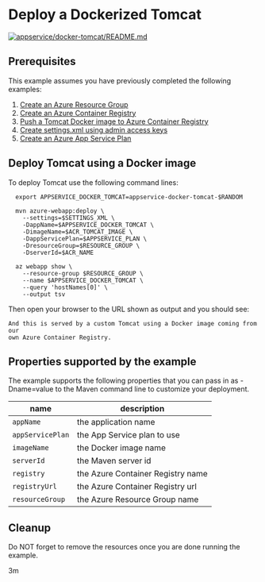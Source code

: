 
# Deploy a Dockerized Tomcat

[![appservice/docker-tomcat/README.md](https://github.com/Azure-Samples/java-on-azure-examples/actions/workflows/appservice_docker-tomcat_README_md.yml/badge.svg)](https://github.com/Azure-Samples/java-on-azure-examples/actions/workflows/appservice_docker-tomcat_README_md.yml)

## Prerequisites

This example assumes you have previously completed the following examples:

1. [Create an Azure Resource Group](../../group/create/README.md)
1. [Create an Azure Container Registry](../../acr/create/README.md)
1. [Push a Tomcat Docker image to Azure Container Registry](../../acr/tomcat/README.md)
1. [Create settings.xml using admin access keys](../../acr/create-settings-xml/README.md)
1. [Create an Azure App Service Plan](../create-plan/README.md)

## Deploy Tomcat using a Docker image

<!-- workflow.cron(0 13 * * 5) -->
<!-- workflow.include(../../acr/tomcat/README.md) -->
<!-- workflow.include(../../acr/create-settings-xml/README.md) -->
<!-- workflow.include(../create-plan/README.md) -->
<!-- workflow.run()

  cd appservice/docker-tomcat

  -->
  
To deploy Tomcat use the following command lines:

```shell
  export APPSERVICE_DOCKER_TOMCAT=appservice-docker-tomcat-$RANDOM

  mvn azure-webapp:deploy \
    --settings=$SETTINGS_XML \
    -DappName=$APPSERVICE_DOCKER_TOMCAT \
    -DimageName=$ACR_TOMCAT_IMAGE \
    -DappServicePlan=$APPSERVICE_PLAN \
    -DresourceGroup=$RESOURCE_GROUP \
    -DserverId=$ACR_NAME

  az webapp show \
    --resource-group $RESOURCE_GROUP \
    --name $APPSERVICE_DOCKER_TOMCAT \
    --query 'hostNames[0]' \
    --output tsv
```

<!-- workflow.run()

  sleep 180
  cd ../..

  -->

Then open your browser to the URL shown as output and you should see:

```text
And this is served by a custom Tomcat using a Docker image coming from our 
own Azure Container Registry.
```

<!-- workflow.directOnly()

  export RESULT=$(az webapp show --resource-group $RESOURCE_GROUP --name $APPSERVICE_DOCKER_TOMCAT --output tsv --query state)
  if [[ "$RESULT" != Running ]]; then
    echo 'Web application is NOT running'
    az group delete --name $RESOURCE_GROUP --yes || true
    exit 1
  fi
  export URL=https://$(az webapp show --resource-group $RESOURCE_GROUP --name $APPSERVICE_DOCKER_TOMCAT --output tsv --query defaultHostName)
  export RESULT=$(curl $URL)
  az group delete --name $RESOURCE_GROUP --yes || true
  if [[ "$RESULT" != *"custom Tomcat"* ]]; then
    echo "Response did not contain 'custom Tomcat'"
    exit 1
  fi

  -->

## Properties supported by the example

The example supports the following properties that you can pass in as -Dname=value
to the Maven command line to customize your deployment.

| name                   | description                       |
|------------------------|-----------------------------------|
| `appName`              | the application name              |
| `appServicePlan`       | the App Service plan to use       |
| `imageName`            | the Docker image name             |
| `serverId`             | the Maven server id               |
| `registry`             | the Azure Container Registry name |
| `registryUrl`          | the Azure Container Registry url  |
| `resourceGroup`        | the Azure Resource Group name     |

## Cleanup

Do NOT forget to remove the resources once you are done running the example.

3m

